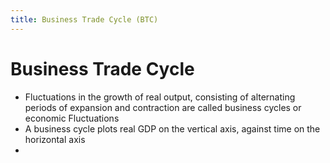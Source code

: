 ```yaml
---
title: Business Trade Cycle (BTC)
---
```


# Business Trade Cycle
- Fluctuations in the growth of real output, consisting of alternating periods of expansion and contraction are called business cycles or economic Fluctuations
- A business cycle plots real GDP on the vertical axis, against time on the horizontal axis
-  



















